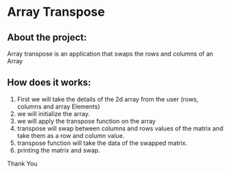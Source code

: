 # Array Transpose

## About the project:
  Array transpose is an application that swaps the rows and columns of an Array

## How does it works:
  1. First we will take the details of the 2d array from the user (rows, columns and array Elements)
  2. we will initialize the array.
  3. we will apply the transpose function on the array 
  4. transpose will swap between columns and rows values of the matrix and take them as a row and column value.
  5. transpose function will take the data of the swapped matrix.
  6. printing the matrix and swap.
  
Thank You  
   
  
  
